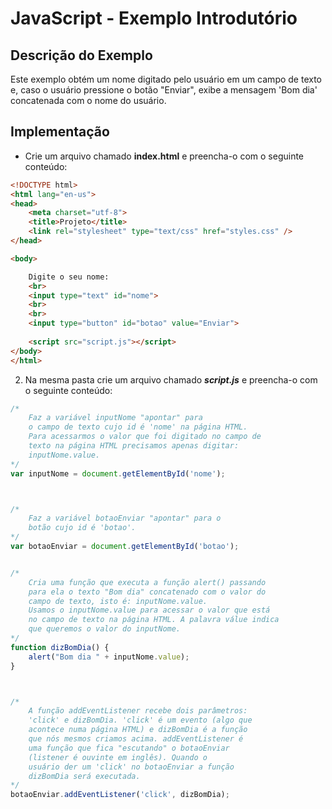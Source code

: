 # JavaScript - Exemplo Introdutório

## Descrição do Exemplo

Este exemplo obtém um nome digitado pelo usuário em um campo de texto e, 
caso o usuário pressione o botão "Enviar", exibe a mensagem 'Bom dia' 
concatenada com o nome do usuário.

## Implementação

- Crie um arquivo chamado **index.html** e preencha-o com o seguinte conteúdo:

~~~html
<!DOCTYPE html>
<html lang="en-us">
<head>
    <meta charset="utf-8">
    <title>Projeto</title>
    <link rel="stylesheet" type="text/css" href="styles.css" />
</head>

<body>

    Digite o seu nome:
    <br>
    <input type="text" id="nome">
    <br>
    <br>
    <input type="button" id="botao" value="Enviar">
   
    <script src="script.js"></script>
</body>
</html>
~~~

2. Na mesma pasta crie um arquivo chamado ***script.js*** e preencha-o com o seguinte conteúdo:

~~~javascript
/*
    Faz a variável inputNome "apontar" para
    o campo de texto cujo id é 'nome' na página HTML.
    Para acessarmos o valor que foi digitado no campo de
    texto na página HTML precisamos apenas digitar:
    inputNome.value.
*/
var inputNome = document.getElementById('nome');



/*
    Faz a variável botaoEnviar "apontar" para o
    botão cujo id é 'botao'. 
*/
var botaoEnviar = document.getElementById('botao');


/*
    Cria uma função que executa a função alert() passando
    para ela o texto "Bom dia" concatenado com o valor do 
    campo de texto, isto é: inputNome.value. 
    Usamos o inputNome.value para acessar o valor que está
    no campo de texto na página HTML. A palavra válue indica
    que queremos o valor do inputNome.
*/
function dizBomDia() {
    alert("Bom dia " + inputNome.value);
}



/*
    A função addEventListener recebe dois parâmetros:
    'click' e dizBomDia. 'click' é um evento (algo que
    acontece numa página HTML) e dizBomDia é a função
    que nós mesmos criamos acima. addEventListener é
    uma função que fica "escutando" o botaoEnviar 
    (listener é ouvinte em inglês). Quando o
    usuário der um 'click' no botaoEnviar a função
    dizBomDia será executada.
*/
botaoEnviar.addEventListener('click', dizBomDia);
~~~
